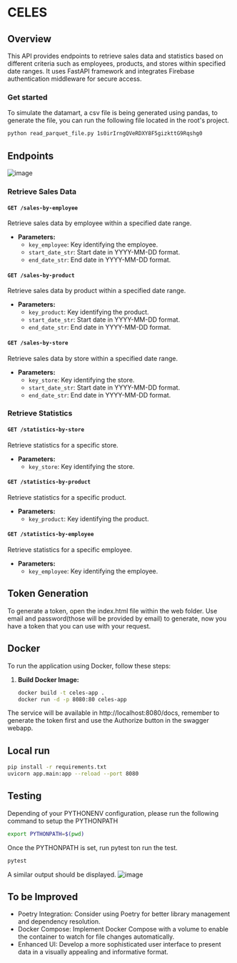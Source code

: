 # CELES

## Overview

This API provides endpoints to retrieve sales data and statistics based on different criteria such as employees, products, and stores within specified date ranges. It uses FastAPI framework and integrates Firebase authentication middleware for secure access.

### Get started
To simulate the datamart, a csv file is being generated using pandas, to generate the file, you can run the following file located in the root's project.

```bash
python read_parquet_file.py 1s0irIrngQVeRDXY8F5gizkttG9Rqshg0
```

## Endpoints

![image](https://github.com/NeoTrixDev/test/assets/172324850/35fefb13-38e3-4cb5-8ed9-68bca39bdab9)


### Retrieve Sales Data

#### `GET /sales-by-employee`

Retrieve sales data by employee within a specified date range.

- **Parameters:**
  - `key_employee`: Key identifying the employee.
  - `start_date_str`: Start date in YYYY-MM-DD format.
  - `end_date_str`: End date in YYYY-MM-DD format.

#### `GET /sales-by-product`

Retrieve sales data by product within a specified date range.

- **Parameters:**
  - `key_product`: Key identifying the product.
  - `start_date_str`: Start date in YYYY-MM-DD format.
  - `end_date_str`: End date in YYYY-MM-DD format.

#### `GET /sales-by-store`

Retrieve sales data by store within a specified date range.

- **Parameters:**
  - `key_store`: Key identifying the store.
  - `start_date_str`: Start date in YYYY-MM-DD format.
  - `end_date_str`: End date in YYYY-MM-DD format.

### Retrieve Statistics

#### `GET /statistics-by-store`

Retrieve statistics for a specific store.

- **Parameters:**
  - `key_store`: Key identifying the store.

#### `GET /statistics-by-product`

Retrieve statistics for a specific product.

- **Parameters:**
  - `key_product`: Key identifying the product.

#### `GET /statistics-by-employee`

Retrieve statistics for a specific employee.

- **Parameters:**
  - `key_employee`: Key identifying the employee.


## Token Generation

To generate a token, open the index.html file within the web folder. Use email and password(those will be provided by email) to generate, now you have a token that you can use with your request. 

## Docker

To run the application using Docker, follow these steps:

1. **Build Docker Image:**
   ```bash
   docker build -t celes-app .
   docker run -d -p 8080:80 celes-app

The service will be available in http://localhost:8080/docs, remember to generate the token first and use the Authorize button in the swagger webapp.


## Local run 
```bash
pip install -r requirements.txt
uvicorn app.main:app --reload --port 8080
```

## Testing

Depending of your PYTHONENV configuration, please run the following command to setup the PYTHONPATH

```bash
export PYTHONPATH=$(pwd)
```
Once the PYTHONPATH is set, run pytest ton run the test. 
```bash
pytest
```

A similar output should be displayed.
![image](https://github.com/NeoTrixDev/test/assets/172324850/671a8763-ccdd-4abb-9cc0-3679d05cead9)

## To be Improved
- Poetry Integration: Consider using Poetry for better library management and dependency resolution.
- Docker Compose: Implement Docker Compose with a volume to enable the container to watch for file changes automatically.
- Enhanced UI: Develop a more sophisticated user interface to present data in a visually appealing and informative format.
